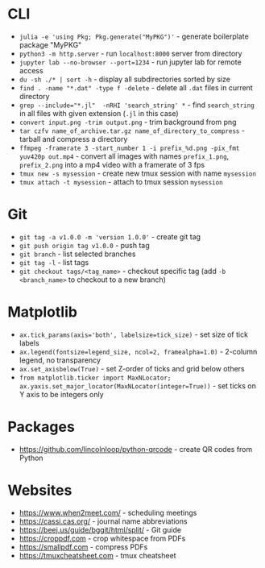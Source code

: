 
# CLI

* `julia -e 'using Pkg; Pkg.generate("MyPKG")'` - generate boilerplate package "MyPKG"
* `python3 -m http.server` - run `localhost:8000` server from directory
* `jupyter lab --no-browser --port=1234` - run jupyter lab for remote access
* `du -sh ./* | sort -h` - display all subdirectories sorted by size
* `find . -name "*.dat" -type f -delete` - delete all `.dat` files in current directory
* `grep --include="*.jl"  -nRHI 'search_string' *` - find `search_string` in all files with given extension (`.jl` in this case)
* `convert input.png -trim output.png` - trim background from png
* `tar czfv name_of_archive.tar.gz name_of_directory_to_compress` - tarball and compress a directory
* `ffmpeg -framerate 3 -start_number 1 -i prefix_%d.png -pix_fmt yuv420p out.mp4` - convert all
    images with names `prefix_1.png`, `prefix_2.png` into a mp4 video with a framerate of 3 fps
* `tmux new -s mysession` - create new tmux session with name `mysession`
* `tmux attach -t mysession` - attach to tmux session `mysession`

# Git

* `git tag -a v1.0.0 -m 'version 1.0.0'` - create git tag
* `git push origin tag v1.0.0` - push tag
* `git branch` - list selected branches
* `git tag -l` - list tags
* `git checkout tags/<tag_name>` - checkout specific tag (add `-b <branch_name>` to checkout to a new branch)

# Matplotlib

* `ax.tick_params(axis='both', labelsize=tick_size)` - set size of tick labels
* `ax.legend(fontsize=legend_size, ncol=2, framealpha=1.0)` - 2-column legend, no transparency
* `ax.set_axisbelow(True)` - set Z-order of ticks and grid below others
* `from matplotlib.ticker import MaxNLocator; ax.yaxis.set_major_locator(MaxNLocator(integer=True))` - set ticks on Y axis to be integers only

# Packages

* https://github.com/lincolnloop/python-qrcode - create QR codes from Python

# Websites

* https://www.when2meet.com/ - scheduling meetings
* https://cassi.cas.org/ - journal name abbreviations
* https://beej.us/guide/bggit/html/split/ - Git guide
* https://croppdf.com - crop whitespace from PDFs
* https://smallpdf.com - compress PDFs
* https://tmuxcheatsheet.com - tmux cheatsheet

